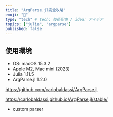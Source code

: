 ```yaml
---
title: "ArgParse.jl完全攻略"
emoji: "👾"
type: "tech" # tech: 技術記事 / idea: アイデア
topics: ["julia", "argparse"]
published: false
---
```


## 使用環境

- OS: macOS 15.3.2
- Apple M2, Mac mini (2023)
- Julia 1.11.5
- ArgParse.jl 1.2.0

<https://github.com/carlobaldassi/ArgParse.jl>

<https://carlobaldassi.github.io/ArgParse.jl/stable/>

<!-- example 1: minimal options/arguments, auto-generated help/version -->
<!-- example 2: add some flags and the help lines for options -->
<!-- example 3: version information, default values, options with types and variable number of arguments -->
<!-- example 4: dest_name, metavar, range_tester, alternative actions, epilog with examples -->
<!-- example 5: manual help/version, import another parser -->
<!-- example 6: commands & subtables -->
<!-- example 7: argument groups -->
<!-- example 8: mutually exclusive and required groups -->

- custom parser
